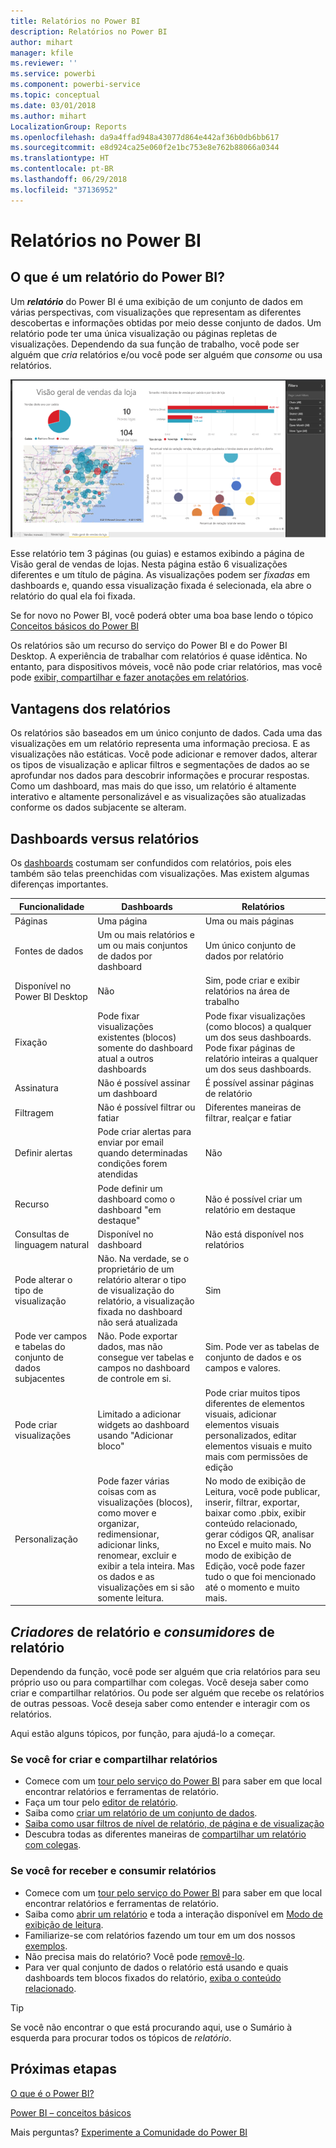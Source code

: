 ```yaml
---
title: Relatórios no Power BI
description: Relatórios no Power BI
author: mihart
manager: kfile
ms.reviewer: ''
ms.service: powerbi
ms.component: powerbi-service
ms.topic: conceptual
ms.date: 03/01/2018
ms.author: mihart
LocalizationGroup: Reports
ms.openlocfilehash: da9a4ffad948a43077d864e442af36b0db6bb617
ms.sourcegitcommit: e8d924ca25e060f2e1bc753e8e762b88066a0344
ms.translationtype: HT
ms.contentlocale: pt-BR
ms.lasthandoff: 06/29/2018
ms.locfileid: "37136952"
---
```

# <a name="reports-in-power-bi"></a>Relatórios no Power BI
## <a name="what-is-a-power-bi-report"></a>O que é um relatório do Power BI?
Um ***relatório*** do Power BI é uma exibição de um conjunto de dados em várias perspectivas, com visualizações que representam as diferentes descobertas e informações obtidas por meio desse conjunto de dados.  Um relatório pode ter uma única visualização ou páginas repletas de visualizações. Dependendo da sua função de trabalho, você pode ser alguém que *cria* relatórios e/ou você pode ser alguém que *consome* ou usa relatórios.

![página de relatório](media/service-reports/reportview.png)

Esse relatório tem 3 páginas (ou guias) e estamos exibindo a página de Visão geral de vendas de lojas. Nesta página estão 6 visualizações diferentes e um título de página. As visualizações podem ser *fixadas* em dashboards e, quando essa visualização fixada é selecionada, ela abre o relatório do qual ela foi fixada.

Se for novo no Power BI, você poderá obter uma boa base lendo o tópico [Conceitos básicos do Power BI](service-basic-concepts.md)

Os relatórios são um recurso do serviço do Power BI e do Power BI Desktop. A experiência de trabalhar com relatórios é quase idêntica. No entanto, para dispositivos móveis, você não pode criar relatórios, mas você pode [exibir, compartilhar e fazer anotações em relatórios](mobile-reports-in-the-mobile-apps.md).

## <a name="advantages-of-reports"></a>Vantagens dos relatórios
Os relatórios são baseados em um único conjunto de dados. Cada uma das visualizações em um relatório representa uma informação preciosa. E as visualizações não estáticas. Você pode adicionar e remover dados, alterar os tipos de visualização e aplicar filtros e segmentações de dados ao se aprofundar nos dados para descobrir informações e procurar respostas. Como um dashboard, mas mais do que isso, um relatório é altamente interativo e altamente personalizável e as visualizações são atualizadas conforme os dados subjacente se alteram.

## <a name="dashboards-versus-reports"></a>Dashboards versus relatórios
Os [dashboards](service-dashboards.md) costumam ser confundidos com relatórios, pois eles também são telas preenchidas com visualizações. Mas existem algumas diferenças importantes.  

| **Funcionalidade** | **Dashboards** | **Relatórios** |
| --- | --- | --- |
| Páginas |Uma página |Uma ou mais páginas |
| Fontes de dados |Um ou mais relatórios e um ou mais conjuntos de dados por dashboard |Um único conjunto de dados por relatório |
| Disponível no Power BI Desktop |Não |Sim, pode criar e exibir relatórios na área de trabalho |
| Fixação |Pode fixar visualizações existentes (blocos) somente do dashboard atual a outros dashboards |Pode fixar visualizações (como blocos) a qualquer um dos seus dashboards. Pode fixar páginas de relatório inteiras a qualquer um dos seus dashboards. |
| Assinatura |Não é possível assinar um dashboard |É possível assinar páginas de relatório |
| Filtragem |Não é possível filtrar ou fatiar |Diferentes maneiras de filtrar, realçar e fatiar |
| Definir alertas |Pode criar alertas para enviar por email quando determinadas condições forem atendidas |Não |
| Recurso |Pode definir um dashboard como o dashboard "em destaque" |Não é possível criar um relatório em destaque |
| Consultas de linguagem natural |Disponível no dashboard |Não está disponível nos relatórios |
| Pode alterar o tipo de visualização |Não. Na verdade, se o proprietário de um relatório alterar o tipo de visualização do relatório, a visualização fixada no dashboard não será atualizada |Sim |
| Pode ver campos e tabelas do conjunto de dados subjacentes |Não. Pode exportar dados, mas não consegue ver tabelas e campos no dashboard de controle em si. |Sim. Pode ver as tabelas de conjunto de dados e os campos e valores. |
| Pode criar visualizações |Limitado a adicionar widgets ao dashboard usando "Adicionar bloco" |Pode criar muitos tipos diferentes de elementos visuais, adicionar elementos visuais personalizados, editar elementos visuais e muito mais com permissões de edição |
| Personalização |Pode fazer várias coisas com as visualizações (blocos), como mover e organizar, redimensionar, adicionar links, renomear, excluir e exibir a tela inteira. Mas os dados e as visualizações em si são somente leitura. |No modo de exibição de Leitura, você pode publicar, inserir, filtrar, exportar, baixar como .pbix, exibir conteúdo relacionado, gerar códigos QR, analisar no Excel e muito mais.  No modo de exibição de Edição, você pode fazer tudo o que foi mencionado até o momento e muito mais. |

## <a name="report-creators-and-report-consumers"></a>***Criadores*** de relatório e ***consumidores*** de relatório
Dependendo da função, você pode ser alguém que cria relatórios para seu próprio uso ou para compartilhar com colegas. Você deseja saber como criar e compartilhar relatórios. Ou pode ser alguém que recebe os relatórios de outras pessoas. Você deseja saber como entender e interagir com os relatórios.

Aqui estão alguns tópicos, por função, para ajudá-lo a começar.

### <a name="if-you-will-be-creating-and-sharing-reports"></a>Se você for criar e compartilhar relatórios
* Comece com um [tour pelo serviço do Power BI](service-basic-concepts.md) para saber em que local encontrar relatórios e ferramentas de relatório.
* Faça um tour pelo [editor de relatório](service-the-report-editor-take-a-tour.md).
* Saiba como [criar um relatório de um conjunto de dados](service-report-create-new.md).
* [Saiba como usar filtros de nível de relatório, de página e de visualização](power-bi-how-to-report-filter.md)
* Descubra todas as diferentes maneiras de [compartilhar um relatório com colegas](service-share-dashboards.md).

### <a name="if-you-will-be-receiving-and-consuming-reports"></a>Se você for receber e consumir relatórios
* Comece com um [tour pelo serviço do Power BI](service-basic-concepts.md) para saber em que local encontrar relatórios e ferramentas de relatório.
* Saiba como [abrir um relatório](service-report-open.md) e toda a interação disponível em [Modo de exibição de leitura](service-reading-view-and-editing-view.md).
* Familiarize-se com relatórios fazendo um tour em um dos nossos [exemplos](sample-tutorial-connect-to-the-samples.md).  
* Não precisa mais do relatório? Você pode [removê-lo](service-delete.md).
* Para ver qual conjunto de dados o relatório está usando e quais dashboards tem blocos fixados do relatório, [exiba o conteúdo relacionado](service-related-content.md).

> [!TIP]
> Se você não encontrar o que está procurando aqui, use o Sumário à esquerda para procurar todos os tópicos de *relatório*.
> 
> 

## <a name="next-steps"></a>Próximas etapas
[O que é o Power BI?](power-bi-overview.md) 

[Power BI – conceitos básicos](service-basic-concepts.md)

Mais perguntas? [Experimente a Comunidade do Power BI](http://community.powerbi.com/)

